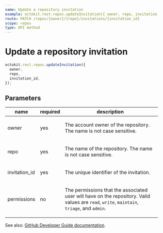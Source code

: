 ```yaml
---
name: Update a repository invitation
example: octokit.rest.repos.updateInvitation({ owner, repo, invitation_id })
route: PATCH /repos/{owner}/{repo}/invitations/{invitation_id}
scope: repos
type: API method
---
```


# Update a repository invitation

```js
octokit.rest.repos.updateInvitation({
  owner,
  repo,
  invitation_id,
});
```

## Parameters

<table>
  <thead>
    <tr>
      <th>name</th>
      <th>required</th>
      <th>description</th>
    </tr>
  </thead>
  <tbody>
    <tr><td>owner</td><td>yes</td><td>

The account owner of the repository. The name is not case sensitive.

</td></tr>
<tr><td>repo</td><td>yes</td><td>

The name of the repository. The name is not case sensitive.

</td></tr>
<tr><td>invitation_id</td><td>yes</td><td>

The unique identifier of the invitation.

</td></tr>
<tr><td>permissions</td><td>no</td><td>

The permissions that the associated user will have on the repository. Valid values are `read`, `write`, `maintain`, `triage`, and `admin`.

</td></tr>
  </tbody>
</table>

See also: [GitHub Developer Guide documentation](https://docs.github.com/enterprise-cloud@latest//rest/collaborators/invitations#update-a-repository-invitation).
